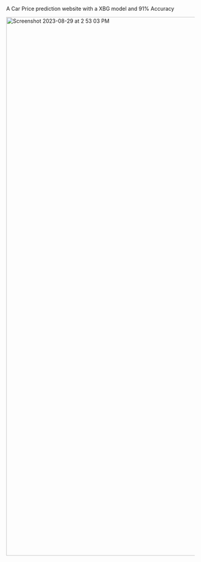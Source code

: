 A Car Price prediction website with a XBG model and 91% Accuracy


 
<img width="1440" alt="Screenshot 2023-08-29 at 2 53 03 PM" src="https://github.com/Subhansh47/CAR-PRICE-PREDICTION/assets/99523685/d74a8cd4-7b35-41c0-86cd-d24317733bdf">

